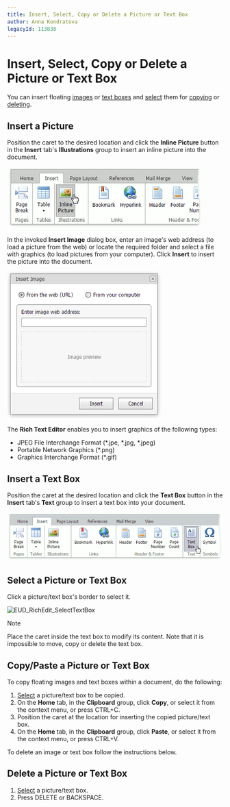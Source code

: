 ```yaml
---
title: Insert, Select, Copy or Delete a Picture or Text Box
author: Anna Kondratova
legacyId: 113838
---
```

# Insert, Select, Copy or Delete a Picture or Text Box
You can insert floating [images](#image) or [text boxes](#textbox) and  [select](#select) them for [copying](#copy) or [deleting](#delete).

## <a name="image"/>Insert a Picture
Position the caret to the desired location and click the **Inline Picture** button in the **Insert** tab's **Illustrations** group to insert an inline picture into the document. 

![EUD_ASPxRichEdit_Insert_InsertInlinePicture](../../../images/img117833.png)

In the invoked **Insert Image** dialog box, enter an image's web address (to load a picture from the web) or locate the required folder and select a file with graphics (to load pictures from your computer). Click **Insert** to insert the picture into the document.

![EUD_ASPxRichEdit_Insert_InsertPictureDialog](../../../images/img117834.png)

The **Rich Text Editor** enables you to insert graphics of the following types:
* JPEG File Interchange Format (*.jpe, *.jpg, *.jpeg)
* Portable Network Graphics (*.png)
* Graphics Interchange Format (*.gif)

## <a name="textbox"/>Insert a Text Box
Position the caret at the desired location and click the **Text Box** button in the **Insert** tab's **Text** group to insert a text box into your document.

![EUD_RichEdit_InsertTextBox](../../../images/img128945.png)

## <a name="select"/>Select a Picture or Text Box
Click a picture/text box's border to select it. 

![EUD_RichEdit_SelectTextBox](../../../images/img128947.png)

> [!NOTE]
> Place the caret inside the text box to modify its content. Note that it is impossible to move, copy or delete the text box.

## <a name="copy"/>Copy/Paste a Picture or Text Box
To copy floating images and text boxes within a document, do the following: 
1. [Select](#select) a picture/text box to be copied.
2. On the **Home** tab, in the **Clipboard** group, click **Copy**, or select it from the context menu, or press CTRL+C.
3. Position the caret at the location for inserting the copied picture/text box.
4. On the **Home** tab, in the **Clipboard** group, click **Paste**, or select it from the context menu, or press CTRL+V.

To delete an image or text box follow the instructions below.

## <a name="delete"/>Delete a Picture or Text Box
1. [Select](#select) a picture/text box.
2. Press DELETE or BACKSPACE.
